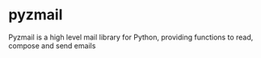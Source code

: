 pyzmail
=======

Pyzmail is a high level mail library for Python, providing functions to read, compose and send emails
